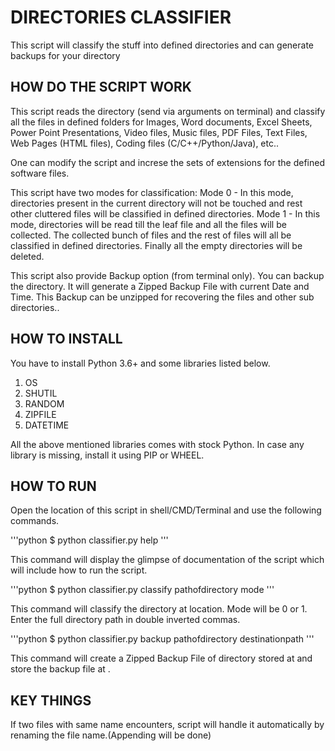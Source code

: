 # DIRECTORIES CLASSIFIER

This script will classify the stuff into defined directories and can generate backups for your directory

## HOW DO THE SCRIPT WORK

This script reads the directory (send via arguments on terminal) and classify all the files in defined folders for Images, Word documents, Excel Sheets, Power Point Presentations, Video files, Music files, PDF Files, Text Files, Web Pages (HTML files), Coding files (C/C++/Python/Java), etc..

One can modify the script and increse the sets of extensions for the defined software files. 

This script have two modes for classification:
Mode 0 - In this mode, directories present in the current directory will not be touched and rest other cluttered files will be classified in defined directories.
Mode 1 - In this mode, directories will be read till the leaf file and all the files will be collected. The collected bunch of files and the rest of files will all be classified in defined directories. Finally all the empty directories will be deleted.

This script also provide Backup option (from terminal only). You can backup the directory. It will generate a Zipped Backup File with current Date and Time. This Backup can be unzipped for recovering the files and other sub directories..

## HOW TO INSTALL 

You have to install Python 3.6+ and some libraries listed below.

1. OS
2. SHUTIL
3. RANDOM
4. ZIPFILE
5. DATETIME

All the above mentioned libraries comes with stock Python. In case any library is missing, install it using PIP or WHEEL.

## HOW TO RUN

Open the location of this script in shell/CMD/Terminal and use the following commands.

'''python
$ python classifier.py help
'''

This command will display the glimpse of documentation of the script which will include how to run the script.

'''python
$ python classifier.py classify pathofdirectory mode
'''

This command will classify the directory at <pathofdirectory> location. Mode will be 0 or 1. Enter the full directory path in double inverted commas.

'''python
$ python classifier.py backup pathofdirectory destinationpath
'''

This command will create a Zipped Backup File of directory stored at <pathofdirectory> and store the backup file at <destinationpath>.

## KEY THINGS

If two files with same name encounters, script will handle it automatically by renaming the file name.(Appending will be done)



  


